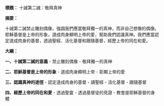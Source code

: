 **標題：** 十誡第二誡：敬拜真神

**摘要：**

十誡第二誡禁止雕刻偶像，強調我們應當敬拜獨一的真神，而非自己想像的偶像。耶穌基督是上帝的形象，道成肉身顯明上帝的愛，幫助我們認識真神。我們應當認定道成肉身的基督，透過聖經、活化基督和跟隨基督，經歷上帝的同在和愛。

**大綱：**

**一、十誡第二誡的意義**
    - 禁止雕刻偶像
    - 敬拜獨一的真神

**二、耶穌基督是上帝的形象**
    - 道成肉身顯明上帝
    - 彰顯上帝的愛

**三、認識真神的途徑**
    - 認定道成肉身的基督
    - 讀聖經
    - 活化基督
    - 跟隨基督

**四、經歷上帝的同在和愛**
    - 透過聖靈
    - 透過基督徒的見證
    - 教會是耶穌基督的身體